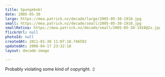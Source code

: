 ```yaml
---
title: Spongebob!
date: 2005-05-30
large: https://mea.patrick.nz/decade/large/2005-05-30-1910.jpg
small: https://mea.patrick.nz/decade/small/2005-05-30-1910.jpg
smallRetina: https://mea.patrick.nz/decade/small/2005-05-30-1910@2x.jpg
flickrUrl: null
photoId: null
createdAt: 2011-01-30 11:07:18.746592
updatedAt: 2006-04-17 23:32:18
layout: decade-image

---
```

Probably violating some kind of copyright. :)
